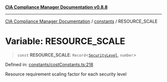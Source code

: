 [**CIA Compliance Manager Documentation v0.8.8**](../../README.md)

***

[CIA Compliance Manager Documentation](../../modules.md) / [constants](../README.md) / RESOURCE\_SCALE

# Variable: RESOURCE\_SCALE

> `const` **RESOURCE\_SCALE**: `Record`\<[`SecurityLevel`](../../types/cia/type-aliases/SecurityLevel.md), `number`\>

Defined in: [constants/costConstants.ts:218](https://github.com/Hack23/cia-compliance-manager/blob/88094f2c4c350fd10a1e440c3eab70aedd819944/src/constants/costConstants.ts#L218)

Resource requirement scaling factor for each security level
